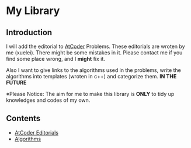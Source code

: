 # My Library
## Introduction
I will add the editorial to [AtCoder](https://atcoder.jp/) Problems.
These editorials are wroten by me (xuelei). There might be some mistakes in it.
Please contact me if you find some place wrong, and I **might** fix it.

Also I want to give links to the algorithms used in the problems, write the algorithms into templates (wroten in c++)
and categorize them. **IN THE FUTURE**

※Please Notice: The aim for me to make this library is **ONLY** to tidy up knowledges and codes of my own.

## Contents
- [AtCoder Editorials](https://github.com/xuelei7/mylibrary/tree/master/AtCoder)
- [Algorithms](https://github.com/xuelei7/mylibrary/tree/master/Algorithms)

